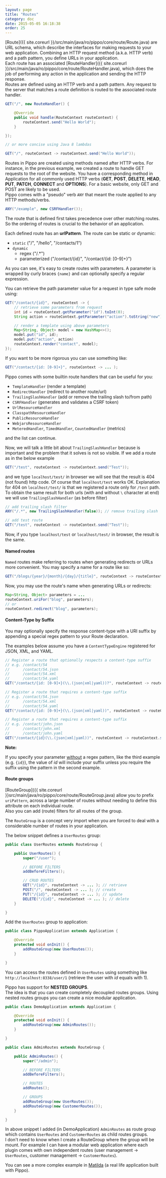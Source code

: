 ```yaml
---
layout: page
title: "Routes"
category: doc
date: 2015-05-05 16:18:38
order: 25
---
```


[Route]({{ site.coreurl }}/src/main/java/ro/pippo/core/route/Route.java) are URL schema, which describe the interfaces for making requests to your web application. Combining an HTTP request method (a.k.a. HTTP verb) and a path pattern, you define URLs in your application.  
Each route has an associated [RouteHandler]({{ site.coreurl }}/src/main/java/ro/pippo/core/route/RouteHandler.java), which does the job of performing any action in the application and sending the HTTP response.  
Routes are defined using an HTTP verb and a path pattern. Any request to the server that matches a route definition is routed to the associated route handler.

```java
GET("/", new RouteHandler() {

    @Override
    public void handle(RouteContext routeContext) {
        routeContext.send("Hello World");
    }

});

// or more concise using Java 8 lambdas

GET("/", routeContext -> routeContext.send("Hello World"));
```

Routes in Pippo are created using methods named after HTTP verbs. For instance, in the previous example, we created a route to handle GET requests to the root of the website. You have a corresponding method in Application for all commonly used HTTP verbs (__GET__, __POST__, __DELETE__, __HEAD__, __PUT__, __PATCH__, __CONNECT__ and __OPTIONS__). For a basic website, only GET and POST are likely to be used.  
Pippo comes with a "pseudo" verb `ANY` that meant the route applied to any HTTP methods/verbs.
```java
ANY("/example", new CSRFHandler());
```

The route that is defined first takes precedence over other matching routes. So the ordering of routes is crucial to the behavior of an application.

Each defined route has an __urlPattern__.
The route can be static or dynamic:

- `static` ("/", "/hello", "/contacts/1")
- `dynamic`
   - regex ("/.*") 
   - parameterized ("/contact/{id}", "/contact/{id: [0-9]+}")

As you can see, it's easy to create routes with parameters. A parameter is wrapped by curly braces `{name}` and can optionally specify a regular expression.

You can retrieve the path parameter value for a request in type safe mode using:

```java
GET("/contact/{id}", routeContext -> {
    // retrieve some parameters from request
    int id = routeContext.getParameter("id").toInt(0);
    String action = routeContext.getParameter("action").toString("new");

    // render a template using above parameters
    Map<String, Object> model = new HashMap<>();
    model.put("id", id);
    model.put("action", action)
    routeContext.render("contact", model);
});
```

If you want to be more rigorous you can use something like:

```java
GET("/contact/{id: [0-9]+}", routeContext -> ... );
```

Pippo comes with some builtin route handlers that can be useful for you:
- `TemplateHandler` (render a template)
- `RedirectHandler` (redirect to another route/url)
- `TrailingSlashHandler` (add or remove the trailing slash to/from path)
- `CSRFHandler` (generates and validates a CSRF token)
- `UrlResourceHandler`
- `ClasspathResourceHandler`
- `PublicResourceHandler`
- `WebjarsResourceHandler`
- `MeteredHandler`, `TimedHandler`, `CountedHandler` (metrics)

and the list can continue.

Now, we will talk a little bit about `TrailingSlashHandler` because is important and the problem that it solves is not so visible.
If we add a route as in the below example
```java
GET("/test", routeContext -> routeContext.send("Test"));
```
and we type `localhost/test/` in browser we will see that the result is 404 (not found) http code.
Of course that `localhost/test` works OK. Explanation for 404 on `localhost/test/` is that we registered a route 
only for `/test` path.
To obtain the same result for both urls (with and without `\` character at end) we will use `TrailingSlashHandler` (as before filter)
```java
// add trailing slash filter
ANY("/.*", new TrailingSlashHandler(false)); // remove trailing slash

// add test route
GET("/test", routeContext -> routeContext.send("Test"));
```
Now, if you type `localhost/test` or `localhost/test/` in browser, the result is the same.

#### Named routes

`Named` routes make referring to routes when generating redirects or URLs more convenient. You may specify a name for a route like so:

```java
GET("/blogs/{year}/{month}/{day}/{title}", routeContext -> routeContext.render("myTemplate")).named("blog");
```

Now, you may use the route's name when generating URLs or redirects:

```java
Map<String, Object> parameters = ...
routeContext.uriFor("blog", parameters);
// or
routeContext.redirect("blog", parameters);
```
#### Content-Type by Suffix

You may optionally specify the response content-type with a URI suffix by appending a special regex pattern to your Route declaration.

The examples below assume you have a `ContentTypeEngine` registered for JSON, XML, and YAML.

```java
// Register a route that optionally respects a content-type suffix
// e.g. /contact/54
//      /contact/54.json
//      /contact/54.xml
//      /contact/54.yaml
GET("/contact/{id: [0-9]+}(\\.(json|xml|yaml))?", routeContext -> routeContext.send(contact));

// Register a route that requires a content-type suffix
// e.g. /contact/54.json
//      /contact/54.xml
//      /contact/54.yaml
GET("/contact/{id: [0-9]+}(\\.(json|xml|yaml))", routeContext -> routeContext.send(contact));

// Register a route that requires a content-type suffix
// e.g. /contact/john.json
//      /contact/john.xml
//      /contact/john.yaml
GET("/contact/{id}(\\.(json|xml|yaml))", routeContext -> routeContext.send(contact));
```

**Note:**

If you specify your parameter <u>without</u> a regex pattern, like the third example (e.g. `{id}`), the value of *id* will include your suffix unless you require the suffix using the pattern in the second example.

#### Route groups

[RouteGroup]({{ site.coreurl }}src/main/java/ro/pippo/core/route/RouteGroup.java) allow you to prefix <code>uriPattern</code>,
across a large number of routes without needing to define this attribute on each individual route.   
Also you can add (route) filters for all routes of the group.

The `RouteGroup` is a concept very import when you are forced to deal with a considerable number of routes in your application.  

The below snippet defines a `UserRoutes` group:

```java
public class UserRoutes extends RouteGroup {

    public UserRoutes() {
        super("/user");

        // BEFORE FILTERS
        addBeforeFilters();

        // CRUD ROUTES
        GET("/{id}", routeContext -> ... ); // retrieve
        POST("/", routeContext -> ... ); // create
        PUT("/{id}", routeContext -> ... ); // update
        DELETE("/{id}", routeContext -> ... ); // delete
    }

}
```

Add the `UserRoutes` group to application:

```java
public class PippoApplication extends Application {

    @Override
    protected void onInit() {
        addRouteGroup(new UserRoutes());
    }

}
```

You can access the routes defined in `UserRoutes` using something like `http://localhost:8338/user/1` (retrieve the user with _id_ equals with 1).

Pippo has support for __NESTED GROUPS__.  
The idea is that you can create completely decoupled routes groups. Using nested routes groups you can create a nice modular application.

```java
public class DemoApplication extends Application {

    @Override
    protected void onInit() {
        addRouteGroup(new AdminRoutes());
    }

}

public class AdminRoutes extends RouteGroup {

    public AdminRoutes() {
        super("/admin");

        // BEFORE FILTERS
        addBeforeFilters();

        // ROUTES
        addRoutes();

        // GROUPS
        addRouteGroup(new UserRoutes());
        addRouteGroup(new CustomerRoutes());
    }

}
```

In above snippet I added (in DemoApplication) `AdminRoutes` as route group which contains `UserRoutes` and `CustomerRoutes` as child routes groups.   
I don't need to know when I create a RouteGroup where the group will be mount. For example I can have a modular web application where each plugin comes with own independent routes (user management -> `UserRoutes`, customer management -> `CustomerRoutes`).  
  
You can see a more complex example in [Matilda](https://github.com/decebals/matilda/blob/master/src/main/java/ro/fortsoft/matilda/PippoApplication.java#L108) (a real life application built with Pippo).
 
